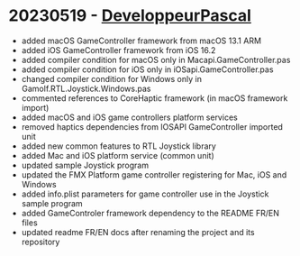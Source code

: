 # 20230519 - [DeveloppeurPascal](https://github.com/DeveloppeurPascal)

* added macOS GameController framework from macOS 13.1 ARM
* added iOS GameController framework from iOS 16.2
* added compiler condition for macOS only in Macapi.GameController.pas
* added compiler condition for iOS only in iOSapi.GameController.pas
* changed compiler condition for Windows only in Gamolf.RTL.Joystick.Windows.pas
* commented references to CoreHaptic framework (in macOS framework import)
* added macOS and iOS game controllers platform services
* removed haptics dependencies from IOSAPI GameController imported unit
* added new common features to RTL Joystick library
* added Mac and iOS platform service (common unit)
* updated sample Joystick program
* updated the FMX Platform game controller registering for Mac, iOS and Windows
* added info.plist parameters for game controller use in the Joystick sample program
* added GameControler framework dependency to the README FR/EN files
* updated readme FR/EN docs after renaming the project and its repository
